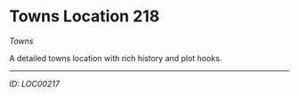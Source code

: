 # Towns Location 218

*Towns*

A detailed towns location with rich history and plot hooks.

---
*ID: LOC00217*